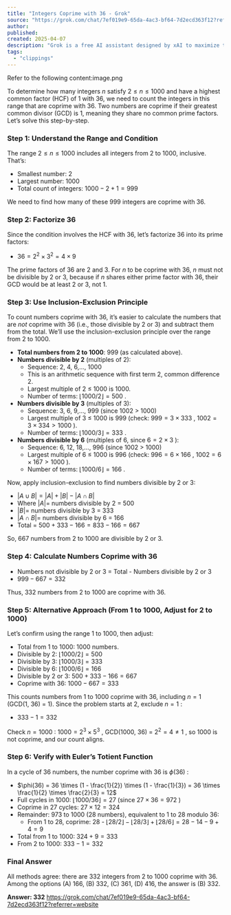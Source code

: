 ```yaml
---
title: "Integers Coprime with 36 - Grok"
source: "https://grok.com/chat/7ef019e9-65da-4ac3-bf64-7d2ecd363f12?referrer=website"
author:
published:
created: 2025-04-07
description: "Grok is a free AI assistant designed by xAI to maximize truth and objectivity. Grok offers real-time search, image generation, trend analysis, and more."
tags:
  - "clippings"
---
```

Refer to the following content:image.png

To determine how many integers $n$  satisfy $2 \leq n \leq 1000$  and have a highest common factor (HCF) of 1 with 36, we need to count the integers in this range that are coprime with 36. Two numbers are coprime if their greatest common divisor (GCD) is 1, meaning they share no common prime factors. Let’s solve this step-by-step.

### Step 1: Understand the Range and Condition

The range $2 \leq n \leq 1000$  includes all integers from 2 to 1000, inclusive. That’s:

- Smallest number: 2
- Largest number: 1000
- Total count of integers: $1000 - 2 + 1 = 999$

We need to find how many of these 999 integers are coprime with 36.

### Step 2: Factorize 36

Since the condition involves the HCF with 36, let’s factorize 36 into its prime factors:

- $36 = 2^2 \times 3^2 = 4 \times 9$

The prime factors of 36 are 2 and 3. For $n$  to be coprime with 36, $n$  must not be divisible by 2 or 3, because if $n$  shares either prime factor with 36, their GCD would be at least 2 or 3, not 1.

### Step 3: Use Inclusion-Exclusion Principle

To count numbers coprime with 36, it’s easier to calculate the numbers that are *not* coprime with 36 (i.e., those divisible by 2 or 3) and subtract them from the total. We’ll use the inclusion-exclusion principle over the range from 2 to 1000.

- **Total numbers from 2 to 1000**: 999 (as calculated above).
- **Numbers divisible by 2** (multiples of 2):
	- Sequence: 2, 4, 6,..., 1000
	- This is an arithmetic sequence with first term 2, common difference 2.
	- Largest multiple of 2 ≤ 1000 is 1000.
	- Number of terms: $\lfloor 1000 / 2 \rfloor = 500$  .
- **Numbers divisible by 3** (multiples of 3):
	- Sequence: 3, 6, 9,..., 999 (since 1002 > 1000)
	- Largest multiple of 3 ≤ 1000 is 999 (check: $999 = 3 \times 333$  , $1002 = 3 \times 334 > 1000$  ).
	- Number of terms: $\lfloor 1000 / 3 \rfloor = 333$  .
- **Numbers divisible by 6** (multiples of 6, since $6 = 2 \times 3$  ):
	- Sequence: 6, 12, 18,..., 996 (since 1002 > 1000)
	- Largest multiple of 6 ≤ 1000 is 996 (check: $996 = 6 \times 166$  , $1002 = 6 \times 167 > 1000$  ).
	- Number of terms: $\lfloor 1000 / 6 \rfloor = 166$  .

Now, apply inclusion-exclusion to find numbers divisible by 2 or 3:

- $|A \cup B| = |A| + |B| - |A \cap B|$
- Where $|A| =$  numbers divisible by 2 = 500
- $|B| =$  numbers divisible by 3 = 333
- $|A \cap B| =$  numbers divisible by 6 = 166
- Total = $500 + 333 - 166 = 833 - 166 = 667$

So, 667 numbers from 2 to 1000 are divisible by 2 or 3.

### Step 4: Calculate Numbers Coprime with 36

- Numbers not divisible by 2 or 3 = Total - Numbers divisible by 2 or 3
- $999 - 667 = 332$

Thus, 332 numbers from 2 to 1000 are coprime with 36.

### Step 5: Alternative Approach (From 1 to 1000, Adjust for 2 to 1000)

Let’s confirm using the range 1 to 1000, then adjust:

- Total from 1 to 1000: 1000 numbers.
- Divisible by 2: $\lfloor 1000 / 2 \rfloor = 500$
- Divisible by 3: $\lfloor 1000 / 3 \rfloor = 333$
- Divisible by 6: $\lfloor 1000 / 6 \rfloor = 166$
- Divisible by 2 or 3: $500 + 333 - 166 = 667$
- Coprime with 36: $1000 - 667 = 333$

This counts numbers from 1 to 1000 coprime with 36, including $n = 1$  (GCD(1, 36) = 1). Since the problem starts at 2, exclude $n = 1$  :

- $333 - 1 = 332$

Check $n = 1000$  : $1000 = 2^3 \times 5^3$  , GCD(1000, 36) = $2^2 = 4 \neq 1$  , so 1000 is not coprime, and our count aligns.

### Step 6: Verify with Euler’s Totient Function

In a cycle of 36 numbers, the number coprime with 36 is $\phi(36)$  :

- $\phi(36) = 36 \times (1 - \frac{1}{2}) \times (1 - \frac{1}{3}) = 36 \times \frac{1}{2} \times \frac{2}{3} = 12$
- Full cycles in 1000: $\lfloor 1000 / 36 \rfloor = 27$  (since $27 \times 36 = 972$  )
- Coprime in 27 cycles: $27 \times 12 = 324$
- Remainder: 973 to 1000 (28 numbers), equivalent to 1 to 28 modulo 36:
	- From 1 to 28, coprime: 28 - $\lfloor 28/2 \rfloor - \lfloor 28/3 \rfloor + \lfloor 28/6 \rfloor = 28 - 14 - 9 + 4 = 9$
- Total from 1 to 1000: $324 + 9 = 333$
- From 2 to 1000: $333 - 1 = 332$

### Final Answer

All methods agree: there are 332 integers from 2 to 1000 coprime with 36. Among the options (A) 166, (B) 332, (C) 361, (D) 416, the answer is (B) 332.

**Answer: 332** https://grok.com/chat/7ef019e9-65da-4ac3-bf64-7d2ecd363f12?referrer=website